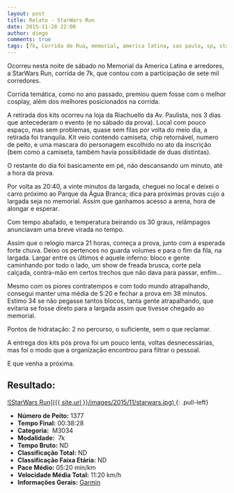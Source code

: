 ```yaml
---
layout: post
title: Relato - StarWars Run
date: 2015-11-28 22:00
author: diego
comments: true
tags: [7k, Corrida de Rua, memorial, america latina, sao paulo, sp, starwars, guerra nas estrelas, sabre de luz, cosplay, vader, darth vader]
---
```


Ocorreu nesta noite de sábado no Memorial da America Latina e arredores, a StarWars Run, corrida de 7k, que contou com a participação de sete mil corredores.

Corrida temática, como no ano passado, premiou quem fosse com o melhor cosplay, além dos melhores posicionados na corrida.

A retirada dos kits ocorreu na loja da Riachuello da Av. Paulista, nos 3 dias que antecederam o evento (e no sábado da prova). Local com pouco espaço, mas sem problemas, quase sem filas por volta do meio dia, a retirada foi tranquila. Kit veio contendo camiseta, chip retornável, numero de peito, e uma mascara do personagem escolhido no ato da inscrição (bem como a camiseta, também havia possibilidade de duas distintas).

O restante do dia foi basicamente em pé, não descansando um minuto, até a hora da prova.

Por volta as 20:40, a vinte minutos da largada, cheguei no local e deixei o carro próximo ao Parque da Água Branca; dica para próximas provas cujo a largada seja no memorial. Assim que ganhamos acesso a arena, hora de alongar e esperar. 

Com tempo abafado, e temperatura beirando os 30 graus, relâmpagos anunciavam uma breve virada no tempo. 

Assim que o relogio marca 21 horas, começa a prova, junto com a esperada forte chuva. Deixo os pertences no guarda volumes e para o fim da fila, na largada. Largar entre os últimos é aquele inferno: bloco e gente caminhando por todo o lado, um show de freada brusca, corte pela calçada, contra-mão em certos trechos que não dava para passar, enfim...

Mesmo com os piores contratempos e com todo mundo atrapalhando, consegui manter uma média de 5:20 e fechar a prova em 38 minutos. Estimo 34 se não pegasse tantos blocos, tanta gente atrapalhando, que evitaria se fosse direto para a largada assim que tivesse chegado ao memorial.

Pontos de hidratação: 2 no percurso, o suficiente, sem o que reclamar. 

A entrega dos kits pós prova foi um pouco lenta, voltas desnecessárias, mas foi o modo que a organização encontrou para filtrar o pessoal. 

E que venha a próxima.

## Resultado:

<a href="/images/2015/11/starwars_big.jpg">
![StarWars Run]({{ site.url }}/images/2015/11/starwars.jpg)
</a>
{: .pull-left}

* **Número de Peito:** 1377
* **Tempo Final:** 00:38:28
* **Categoria:**  M3034
* **Modalidade:**  7k
* **Tempo Bruto:** ND
* **Classificação Total:**  ND
* **Classificação Faixa Etária:**  ND
* **Pace Médio:** 05:20 min/km
* **Velocidade Média Total:**  11:20 km/h
* **Informações Gerais:** <a href="https://connect.garmin.com/modern/activity/970205706" target="_blank">Garmin</a>
